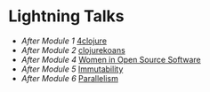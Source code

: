 # Lightning Talks

* *After Module 1* [4clojure](4clojure.md)
* *After Module 2* [clojurekoans](clojurekoans.md)
* *After Module 4* [Women in Open Source Software](floss-women.md)
* *After Module 5* [Immutability](immutability.md)
* *After Module 6* [Parallelism](parallelism.md)
